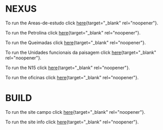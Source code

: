 # NEXUS

To run the Areas-de-estudo click [here](https://pedro-andrade-inpe.github.io/nexus/areasDeEstudo/index.html){target="_blank" rel="noopener"}.

To run the Petrolina click [here](https://pedro-andrade-inpe.github.io/nexus/Petrolina/petrolinaWebMap/index.html){target="_blank" rel="noopener"}.

To run the Queimadas click [here](https://pedro-andrade-inpe.github.io/nexus/Queimadas/queimadasWebMap/index.html){target="_blank" rel="noopener"}.

To run the Unidades funcionais da paisagem click [here](https://pedro-andrade-inpe.github.io/nexus/ufp/ufpWebMap/index.html){target="_blank" rel="noopener"}.

To run the N15 click [here](https://pedro-andrade-inpe.github.io/nexus/N15/N15WebMap/index.html){target="_blank" rel="noopener"}.

To run the oficinas click [here](https://pedro-andrade-inpe.github.io/nexus/oficinas/index.html){target="_blank" rel="noopener"}.


# BUILD

To run the site campo click [here](https://pedro-andrade-inpe.github.io/nexus/campo/sitecampo/index.html){target="_blank" rel="noopener"}.

To run the site info click [here](https://pedro-andrade-inpe.github.io/nexus/info/siteinfo/index.html){target="_blank" rel="noopener"}.

